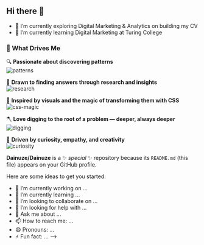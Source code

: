## Hi there 👋

- 🔭 I’m currently exploring Digital Marketing & Analytics  on building my CV
- 🌱 I’m currently learning Digital Marketing at Turing College

### 🎯 What Drives Me

🔍 **Passionate about discovering patterns**  
![patterns](https://media.giphy.com/media/3o6Zt481isNVuQI1l6/giphy.gif)

🧠 **Drawn to finding answers through research and insights**  
![research](https://media.giphy.com/media/xUOwGcv1H2LsZ7P0Gk/giphy.gif)

🎨 **Inspired by visuals and the magic of transforming them with CSS**  
![css-magic](https://media.giphy.com/media/TilmLMmWrRYYHjLfub/giphy.gif)

🪓 **Love digging to the root of a problem — deeper, always deeper**  
![digging](https://media.giphy.com/media/l0MYt5jPR6QX5pnqM/giphy.gif)

🌿 **Driven by curiosity, empathy, and creativity**  
![curiosity](https://media.giphy.com/media/l0HlUQfS9k4ewb2dy/giphy.gif)

  
**Dainuze/Dainuze** is a ✨ _special_ ✨ repository because its `README.md` (this file) appears on your GitHub profile.

Here are some ideas to get you started:

- 🔭 I’m currently working on ...
- 🌱 I’m currently learning ...
- 👯 I’m looking to collaborate on ...
- 🤔 I’m looking for help with ...
- 💬 Ask me about ...
- 📫 How to reach me: ...
- 😄 Pronouns: ...
- ⚡ Fun fact: ...
-->
